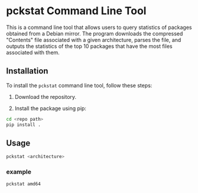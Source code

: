 # pckstat Command Line Tool

This is a command line tool that allows users to query statistics of packages obtained from a Debian mirror. The program downloads the compressed "Contents" file associated with a given architecture, parses the file, and outputs the statistics of the top 10 packages that have the most files associated with them.

## Installation

To install the `pckstat` command line tool, follow these steps:

1. Download the repository.

2. Install the package using pip:

```bash
cd <repo path>
pip install .
```

## Usage
```bash
pckstat <architecture>
```

### example
```bash
pckstat amd64
```
